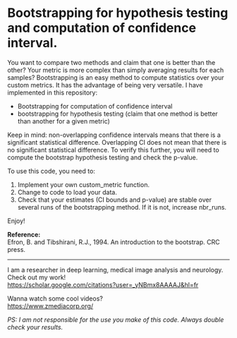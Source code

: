 <h1>Bootstrapping for hypothesis testing and computation of confidence interval.</h1>

You want to compare two methods and claim that one is better than the other?
Your metric is more complex than simply averaging results for each samples?
Bootstrapping is an easy method to compute statistics over your custom metrics. It has the advantage of being very versatile. 
I have implemented in this repository:
<ul>
  <li>Bootstrapping for computation of confidence interval</li>
  <li>bootstrapping for hypothesis testing (claim that one method is better than another for a given metric)</li>
</ul>

Keep in mind: non-overlapping confidence intervals means that there is a significant statistical difference. Overlapping CI does not mean that there is no significant statistical difference. To verify this further, you will need to compute the bootstrap hypothesis testing and check the p-value.

To use this code, you need to:

<ol>
  <li>Implement your own custom_metric function.</li>
  <li>Change to code to load your data.</li>
  <li>Check that your estimates (CI bounds and p-value) are stable over several runs of the bootstrapping method. If it is not, increase nbr_runs.</li>
</ol>

Enjoy!

<b>Reference:</b><br/>
Efron, B. and Tibshirani, R.J., 1994. An introduction to the bootstrap. CRC press.

----------------------------------------------------------------------------------------------------------------------------

I am a researcher in deep learning, medical image analysis and neurology. Check out my work!<br/>
https://scholar.google.com/citations?user=_yNBmx8AAAAJ&hl=fr

Wanna watch some cool videos?<br/>
https://www.zmediacorp.org/



<i>PS: I am not responsible for the use you make of this code. Always double check your results.</a>
